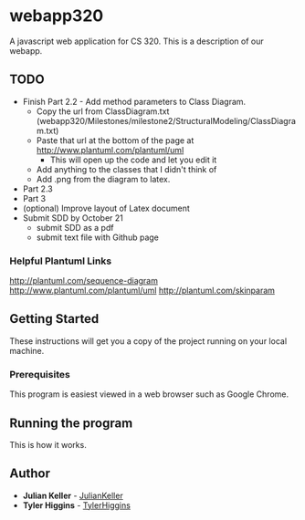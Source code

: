# webapp320
A javascript web application for CS 320. This is a description of our webapp.

## TODO
- Finish Part 2.2 - Add method parameters to Class Diagram. 
  - Copy the url from ClassDiagram.txt (webapp320/Milestones/milestone2/StructuralModeling/ClassDiagram.txt)
  - Paste that url at the bottom of the page at http://www.plantuml.com/plantuml/uml
    - This will open up the code and let you edit it
  - Add anything to the classes that I didn't think of
  - Add .png from the diagram to latex.
- Part 2.3
- Part 3
- (optional) Improve layout of Latex document
- Submit SDD by October 21
  - submit SDD as a pdf
  - submit text file with Github page

### Helpful Plantuml Links
http://plantuml.com/sequence-diagram
http://www.plantuml.com/plantuml/uml
http://plantuml.com/skinparam

## Getting Started

These instructions will get you a copy of the project running on your local machine.

### Prerequisites

This program is easiest viewed in a web browser such as Google Chrome.

## Running the program

This is how it works.


## Author

* **Julian Keller**  - [JulianKeller](https://github.com/JulianKeller)
* **Tyler Higgins**  - [TylerHiggins](https://github.com/tylerhiggins)


